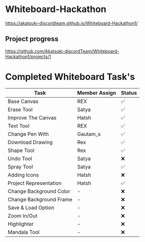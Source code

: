 # Whiteboard-Hackathon

https://akatsuki-discordteam.github.io/Whiteboard-Hackathon1/

## Project progress

https://github.com/Akatsuki-discordTeam/Whiteboard-Hackathon1/projects/1


# Completed Whiteboard Task's

| Task                         | Member Assign    | Status  |
|----------------------------- | ---------------- | ------- |
|Base Canvas                   | REX       | ✅    |
|Erase Tool                    | Satya     | ✅    |
|Improve The Canvas            | Hatsh     | ✅    |
|Text Tool                     | REX       | ✅    |
|Change Pen With               | Gautam_s  | ✅    |
|Download Drawing              | Rex       | ✅    |
|Shape Tool                    | Rex       | ✅    |
|Undo  Tool                    | Satya     | ❌    |
|Spray Tool                    | Satya     | ✅    |
|Adding Icons                  | Hatsh     | ❌    |
|Project Representation        | Hatsh     | ✅    |
|Change Background Color       | -     | ❌    |
|Change Background Frame       | -     | ❌    |
|Save & Load Option            | -     | ❌    |
|Zoom In/Out                   | -     | ❌    |
|Highlighter                   | -     | ❌    |
|Mandala Tool                  | -     | ❌    |